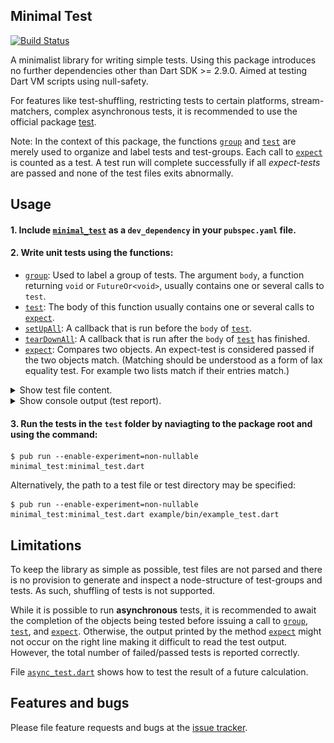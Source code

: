 ## Minimal Test
[![Build Status](https://travis-ci.com/simphotonics/minimal_test.svg?branch=master)](https://travis-ci.com/simphotonics/minimal_test)

A minimalist library for writing simple tests.
Using this package introduces no further dependencies other than Dart SDK >= 2.9.0.
Aimed at testing Dart VM scripts using null-safety.

For features like test-shuffling, restricting tests to certain platforms, stream-matchers, complex asynchronous tests, it is
recommended to use the official package [test].

Note: In the context of this package, the functions [`group`][group] and [`test`][test_function] are merely used to organize and label tests and test-groups.
Each call to [`expect`][expect] is counted as a test. A test run will complete successfully if all *expect-tests* are passed and none of the test files
exits abnormally.

## Usage

#### 1. Include [`minimal_test`][minimal_test] as a `dev_dependency` in your `pubspec.yaml` file.

#### 2. Write unit tests using the functions:
 * [`group`][group]: Used to label a group of tests. The argument `body`, a function returning `void` or `FutureOr<void>`, usually contains
     one or several calls to `test`.
 * [`test`][test_function]: The body of this function usually contains one or several calls to [`expect`][expect].
 * [`setUpAll`][setUpAll]: A callback that is run before the `body` of [`test`][test_function].
 * [`tearDownAll`][tearDownAll]: A callback that is run after the `body` of [`test`][test_function] has finished.
 * [`expect`][expect]: Compares two objects. An expect-test is considered passed if the two objects match. (Matching should be understood as a form of lax equality test. For example  two lists match if their entries match.)

  <details><summary> Show test file content. </summary>

  ```Dart
  import 'package:minimal_test/minimal_test.dart';

  /// Custom object
  class A {
    A(this.msg);
    final String msg;

    @override
    String toString() {
      return 'A: $msg';
    }
  }

  /// Custom matcher for class A.
  bool isMatchingA(left, right){
    if (left is! A || right is! A) return false;
    return left.msg == right.msg;
  }

  void main() {
    final a1 = A('a1');
    final a1_copy = a1;
    final a2 = A('a2');
    final a3 = A('a1');

    group('Group of tests', () {
      test('Comparing copies', () {
        expect(a1, a1_copy); // Pass.
      });
      test('Comparing different objects', () {
        expect(a1, a2, 'Expected to fail.'); // Fail.
      });
      test('Using custom matcher function', () {
        expect(a1, a3, isMatching: isMatching); // Pass.
      });

    });
  }
  ```
  </details>

  <details> <summary> Show console output (test report). </summary>

  ![Console Output](https://raw.githubusercontent.com/simphotonics/minimal_test/master/images/console_output.svg?sanitize=true)

  </details>

  

#### 3. Run the tests in the `test` folder by naviagting to the package root and using the command:

```Console
$ pub run --enable-experiment=non-nullable minimal_test:minimal_test.dart
```
Alternatively, the path to a test file or test directory may be specified:
```Console
$ pub run --enable-experiment=non-nullable minimal_test:minimal_test.dart example/bin/example_test.dart
```


## Limitations

To keep the library as simple as possible, test files are not parsed
and there is no provision to generate and inspect a node-structure of
test-groups and tests. As such, shuffling of tests is not supported.

While it is possible to run **asynchronous** tests, it is recommended
to await the completion of the objects being tested before issuing a call to
[`group`][group], [`test`][test_function], and [`expect`][expect].
Otherwise, the output printed by the method [`expect`][expect] might not
occur on the right line making it difficult to read the test output.
However, the total number of failed/passed tests
is reported correctly.

File [`async_test.dart`][async_test.dart] shows how to test
the result of a future calculation.


## Features and bugs

Please file feature requests and bugs at the [issue tracker][tracker].

[tracker]: https://github.com/simphotonics/minimal_test/tracker

[test]: https://pub.dev/packages/test

[async_test.dart]: https://github.com/simphotonics/minimal_test/blob/master/example/async_test.dart

[expect]: https://pub.dev/documentation/minimal_test/doc/api/minimal_test/group.html

[group]: https://pub.dev/documentation/minimal_test/doc/api/minimal_test/group.html

[minimal_test]: https://pub.dev/packages/minimal_test

[setUpAll]: https://pub.dev/documentation/minimal_test/doc/api/minimal_test/setUpAll.html

[test_function]: https://pub.dev/documentation/minimal_test/doc/api/minimal_test/test.html

[tearDownAll]: https://pub.dev/documentation/minimal_test/doc/api/minimal_test/tearDownAll.html